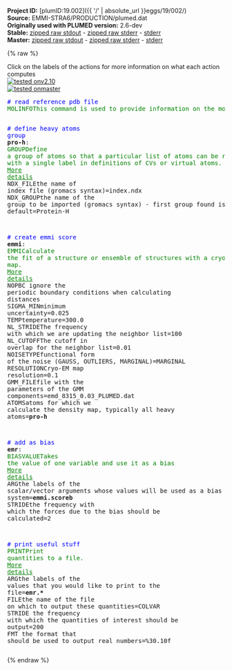**Project ID:** [plumID:19.002]({{ '/' | absolute_url }}eggs/19/002/)  
**Source:** EMMI-STRA6/PRODUCTION/plumed.dat  
**Originally used with PLUMED version:** 2.6-dev  
**Stable:** [zipped raw stdout](plumed.dat.plumed.stdout.txt.zip) - [zipped raw stderr](plumed.dat.plumed.stderr.txt.zip) - [stderr](plumed.dat.plumed.stderr)  
**Master:** [zipped raw stdout](plumed.dat.plumed_master.stdout.txt.zip) - [zipped raw stderr](plumed.dat.plumed_master.stderr.txt.zip) - [stderr](plumed.dat.plumed_master.stderr)  

{% raw %}
<div class="plumedpreheader">
<div class="headerInfo" id="value_details_data/EMMI-STRA6/PRODUCTION/plumed.dat"> Click on the labels of the actions for more information on what each action computes </div>
<div class="containerBadge">
<div class="headerBadge"><a href="plumed.dat.plumed.stderr"><img src="https://img.shields.io/badge/v2.10-passing-green.svg" alt="tested onv2.10" /></a></div>
<div class="headerBadge"><a href="plumed.dat.plumed_master.stderr"><img src="https://img.shields.io/badge/master-passing-green.svg" alt="tested onmaster" /></a></div>
</div>
</div>
<pre class="plumedlisting">
<span style="color:blue" class="comment"># read reference pdb file</span>
<span class="plumedtooltip" style="color:green">MOLINFO<span class="right">This command is used to provide information on the molecules that are present in your system. <a href="https://www.plumed.org/doc-master/user-doc/html/MOLINFO" style="color:green">More details</a><i></i></span></span> <span class="plumedtooltip">STRUCTURE<span class="right">a file in pdb format containing a reference structure<i></i></span></span>=conf_emin_aligned.pdb

<span style="color:blue" class="comment"># define heavy atoms group</span>
<span style="display:none;" id="data/EMMI-STRA6/PRODUCTION/plumed.dat">The MOLINFO action with label <b></b> calculates something</span><b name="data/EMMI-STRA6/PRODUCTION/plumed.datpro-h" onclick='showPath("data/EMMI-STRA6/PRODUCTION/plumed.dat","data/EMMI-STRA6/PRODUCTION/plumed.datpro-h","data/EMMI-STRA6/PRODUCTION/plumed.datpro-h","brown")'>pro-h</b>: <span class="plumedtooltip" style="color:green">GROUP<span class="right">Define a group of atoms so that a particular list of atoms can be referenced with a single label in definitions of CVs or virtual atoms. <a href="https://www.plumed.org/doc-master/user-doc/html/GROUP" style="color:green">More details</a><i></i></span></span> <span class="plumedtooltip">NDX_FILE<span class="right">the name of index file (gromacs syntax)<i></i></span></span>=index.ndx <span class="plumedtooltip">NDX_GROUP<span class="right">the name of the group to be imported (gromacs syntax) - first group found is used by default<i></i></span></span>=Protein-H

<span style="color:blue" class="comment"># create emmi score</span>
<span style="display:none;" id="data/EMMI-STRA6/PRODUCTION/plumed.datpro-h">The GROUP action with label <b>pro-h</b> calculates something</span><b name="data/EMMI-STRA6/PRODUCTION/plumed.datemmi" onclick='showPath("data/EMMI-STRA6/PRODUCTION/plumed.dat","data/EMMI-STRA6/PRODUCTION/plumed.datemmi","data/EMMI-STRA6/PRODUCTION/plumed.datemmi","brown")'>emmi</b>: <span class="plumedtooltip" style="color:green">EMMI<span class="right">Calculate the fit of a structure or ensemble of structures with a cryo-EM density map. <a href="https://www.plumed.org/doc-master/user-doc/html/EMMI" style="color:green">More details</a><i></i></span></span> <span class="plumedtooltip">NOPBC<span class="right"> ignore the periodic boundary conditions when calculating distances<i></i></span></span> <span class="plumedtooltip">SIGMA_MIN<span class="right">minimum uncertainty<i></i></span></span>=0.025 <span class="plumedtooltip">TEMP<span class="right">temperature<i></i></span></span>=300.0 <span class="plumedtooltip">NL_STRIDE<span class="right">The frequency with which we are updating the neighbor list<i></i></span></span>=100 <span class="plumedtooltip">NL_CUTOFF<span class="right">The cutoff in overlap for the neighbor list<i></i></span></span>=0.01 <span class="plumedtooltip">NOISETYPE<span class="right">functional form of the noise (GAUSS, OUTLIERS, MARGINAL)<i></i></span></span>=MARGINAL <span class="plumedtooltip">RESOLUTION<span class="right">Cryo-EM map resolution<i></i></span></span>=0.1 <span class="plumedtooltip">GMM_FILE<span class="right">file with the parameters of the GMM components<i></i></span></span>=emd_8315_0.03_PLUMED.dat <span class="plumedtooltip">ATOMS<span class="right">atoms for which we calculate the density map, typically all heavy atoms<i></i></span></span>=<b name="data/EMMI-STRA6/PRODUCTION/plumed.datpro-h">pro-h</b>

<span style="color:blue" class="comment"># add as bias </span>
<span style="display:none;" id="data/EMMI-STRA6/PRODUCTION/plumed.datemmi">The EMMI action with label <b>emmi</b> calculates the following quantities:<table  align="center" frame="void" width="95%" cellpadding="5%"><tr><td width="5%"><b> Quantity </b>  </td><td><b> Description </b> </td></tr><tr><td width="5%">emmi.scoreb</td><td>Bayesian score</td></tr><tr><td width="5%">emmi.acc</td><td>MC acceptance for uncertainty</td></tr><tr><td width="5%">emmi.sigma</td><td>uncertainty in the forward models and experiment</td></tr><tr><td width="5%">emmi.neff</td><td>effective number of replicas</td></tr></table></span><b name="data/EMMI-STRA6/PRODUCTION/plumed.datemr" onclick='showPath("data/EMMI-STRA6/PRODUCTION/plumed.dat","data/EMMI-STRA6/PRODUCTION/plumed.datemr","data/EMMI-STRA6/PRODUCTION/plumed.datemr","brown")'>emr</b>: <span class="plumedtooltip" style="color:green">BIASVALUE<span class="right">Takes the value of one variable and use it as a bias <a href="https://www.plumed.org/doc-master/user-doc/html/BIASVALUE" style="color:green">More details</a><i></i></span></span> <span class="plumedtooltip">ARG<span class="right">the labels of the scalar/vector arguments whose values will be used as a bias on the system<i></i></span></span>=<b name="data/EMMI-STRA6/PRODUCTION/plumed.datemmi">emmi.scoreb</b> <span class="plumedtooltip">STRIDE<span class="right">the frequency with which the forces due to the bias should be calculated<i></i></span></span>=2

<span style="color:blue" class="comment"># print useful stuff</span>
<span style="display:none;" id="data/EMMI-STRA6/PRODUCTION/plumed.datemr">The BIASVALUE action with label <b>emr</b> calculates the following quantities:<table  align="center" frame="void" width="95%" cellpadding="5%"><tr><td width="5%"><b> Quantity </b>  </td><td><b> Description </b> </td></tr><tr><td width="5%">emr.bias</td><td>the instantaneous value of the bias potential</td></tr><tr><td width="5%">emr._bias</td><td>one or multiple instances of this quantity can be referenced elsewhere in the input file</td></tr></table></span><span class="plumedtooltip" style="color:green">PRINT<span class="right">Print quantities to a file. <a href="https://www.plumed.org/doc-master/user-doc/html/PRINT" style="color:green">More details</a><i></i></span></span> <span class="plumedtooltip">ARG<span class="right">the labels of the values that you would like to print to the file<i></i></span></span>=<b name="data/EMMI-STRA6/PRODUCTION/plumed.datemr">emr.*</b> <span class="plumedtooltip">FILE<span class="right">the name of the file on which to output these quantities<i></i></span></span>=COLVAR <span class="plumedtooltip">STRIDE<span class="right"> the frequency with which the quantities of interest should be output<i></i></span></span>=200 <span class="plumedtooltip">FMT<span class="right"> the format that should be used to output real numbers<i></i></span></span>=%30.10f
</pre>
{% endraw %}
